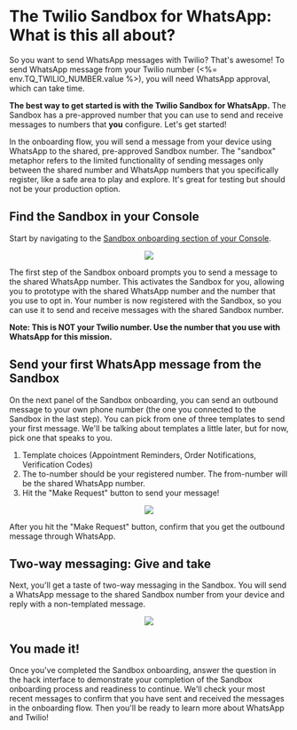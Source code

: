 # The Twilio Sandbox for WhatsApp: What is this all about?

So you want to send WhatsApp messages with Twilio? That's awesome! To send WhatsApp message from your Twilio number (<%= env.TQ_TWILIO_NUMBER.value %>), you will need WhatsApp approval, which can take time.

**The best way to get started is with the Twilio Sandbox for WhatsApp.** The Sandbox has a pre-approved number that you can use to send and receive messages to numbers that **you** configure. Let's get started!

In the onboarding flow, you will send a message from your device using WhatsApp to the shared, pre-approved Sandbox number. The "sandbox" metaphor refers to the limited functionality of sending messages only between the shared number and WhatsApp numbers that you specifically register, like a safe area to play and explore. It's great for testing but should not be your production option.

## Find the Sandbox in your Console

Start by navigating to the [Sandbox onboarding section of your Console](https://www.twilio.com/console/sms/whatsapp/learn).

<center>
<img src="images/whatsapp/whatsapp_sandbox1.png" />
</center>

The first step of the Sandbox onboard prompts you to send a message to the shared WhatsApp number. This activates the Sandbox for you, allowing you to prototype with the shared WhatsApp number and the number that you use to opt in. Your number is now registered with the Sandbox, so you can use it to send and receive messages with the shared Sandbox number.

**Note: This is NOT your Twilio number. Use the number that you use with WhatsApp for this mission.**

## Send your first WhatsApp message from the Sandbox

On the next panel of the Sandbox onboarding, you can send an outbound message to your own phone number (the one you connected to the Sandbox in the last step). You can pick from one of three templates to send your first message. We'll be talking about templates a little later, but for now, pick one that speaks to you.

1. Template choices (Appointment Reminders, Order Notifications, Verification Codes)
2. The to-number should be your registered number. The from-number will be the shared WhatsApp number.
3. Hit the "Make Request" button to send your message!

<center>
<img src="images/whatsapp/whatsapp_sandbox2.png" />
</center>

After you hit the "Make Request" button, confirm that you get the outbound message through WhatsApp.

## Two-way messaging: Give and take

Next, you'll get a taste of two-way messaging in the Sandbox. You will send a WhatsApp message to the shared Sandbox number from your device and reply with a non-templated message.

<center>
<img src="images/whatsapp/whatsapp_sandbox3-4.png" />
</center>

## You made it!

Once you've completed the Sandbox onboarding, answer the question in the hack interface to demonstrate your completion of the Sandbox onboarding process and readiness to continue. We'll check your most recent messages to confirm that you have sent and received the messages in the onboarding flow. Then you'll be ready to learn more about WhatsApp and Twilio!
